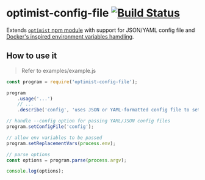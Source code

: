 # optimist-config-file [![Build Status](https://travis-ci.org/macbre/optimist-config-file.svg?branch=master)](https://travis-ci.org/macbre/optimist-config-file)

Extends [`optimist` npm module](https://www.npmjs.com/package/optimist) with support for JSON/YAML config file and [Docker's inspired environment variables hamdling](https://docs.docker.com/compose/environment-variables/).

## How to use it

> Refer to examples/example.js

```js
const program = require('optimist-config-file');

program
	.usage('...')
	// ...
	.describe('config', 'uses JSON or YAML-formatted config file to set parameters').string('config');

// handle --config option for passing YAML/JSON config files
program.setConfigFile('config');

// allow env variables to be passed
program.setReplacementVars(process.env);

// parse options
const options = program.parse(process.argv);

console.log(options);
```
